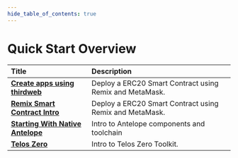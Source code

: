 ```yaml
---
hide_table_of_contents: true
---
```


# Quick Start Overview

| Title                                                                          | Description                                               |
| :----------------------------------------------------------------------------- | :-------------------------------------------------------- |
| [**Create apps using thirdweb**](quickstart/evm/create_apps_using_thirdweb.md) | Deploy a ERC20 Smart Contract using Remix and MetaMask.   |
| [**Remix Smart Contract Intro**](quickstart/evm/metamask_remix.md)             | Deploy a ERC20 Smart Contract using Remix and MetaMask.   |
| [**Starting With Native Antelope**](quickstart/zero/native-eosio.md)           | Intro to Antelope components and toolchain                |
| [**Telos Zero**](/zero/telos_zero.md)                                          | Intro to Telos Zero Toolkit.                              |
